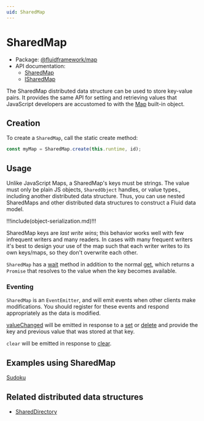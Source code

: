 ```yaml
---
uid: SharedMap
---
```


# SharedMap

- Package: [@fluidframework/map](../api/fluid-map.md)
- API documentation:
  - [SharedMap](../api/fluid-map.sharedmap.md)
  - [ISharedMap](../api/fluid-map.isharedmap.md)

The SharedMap distributed data structure can be used to store key-value pairs. It provides the same API for setting and
retrieving values that JavaScript developers are accustomed to with the
[Map](https://developer.mozilla.org/en-US/docs/Web/JavaScript/Reference/Global_Objects/Map) built-in object.

## Creation

To create a `SharedMap`, call the static create method:

```typescript
const myMap = SharedMap.create(this.runtime, id);
```

## Usage

Unlike JavaScript Maps, a SharedMap's keys must be strings. The value must only be plain JS objects, `SharedObject`
handles, or value types., including another distributed data structure. Thus, you can use nested SharedMaps and other
distributed data structures to construct a Fluid data model.

!!!include(object-serialization.md)!!!

SharedMap keys are _last write wins_; this behavior works well with few infrequent writers and many readers. In cases
with many frequent writers it's best to design your use of the map such that each writer writes to its own keys/maps, so
they don't overwrite each other.

`SharedMap` has a [wait](../api/fluid-map.sharedmap.wait.md) method in addition to the normal
[get](../api/fluid-map.sharedmap.get.md), which returns a `Promise` that resolves to the value when the key becomes
available.

### Eventing

`SharedMap` is an `EventEmitter`, and will emit events when other clients make modifications. You should register for
these events and respond appropriately as the data is modified.

[valueChanged](../api/fluid-map.sharedmap.on_1.md) will be emitted in response to a
[set](../api/fluid-map.sharedmap.set.md) or [delete](../api/fluid-map.sharedmap.delete.md) and
provide the key and previous value that was stored at that key.

`clear` will be emitted in response to [clear](../api/fluid-map.sharedmap.clear.md).

## Examples using SharedMap

[Sudoku](../examples/sudoku.md)

## Related distributed data structures

- [SharedDirectory][]

[SharedDirectory]: ./SharedDirectory.md
